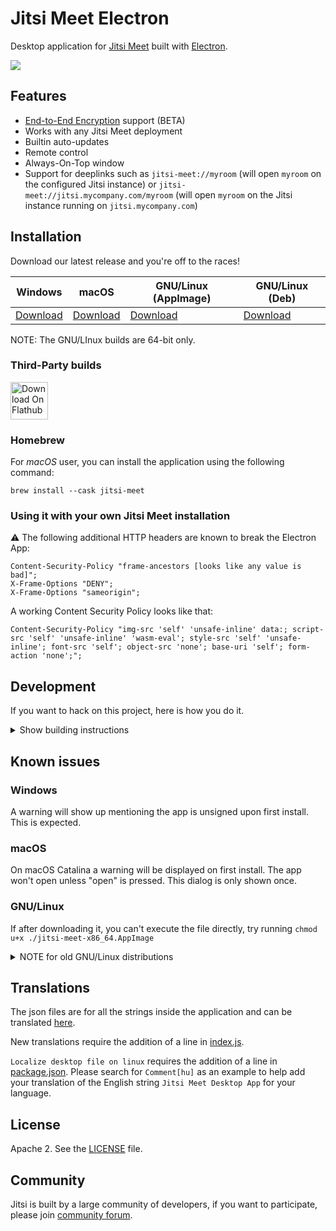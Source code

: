 # Jitsi Meet Electron

Desktop application for [Jitsi Meet] built with [Electron].

![](screenshot.png)

## Features

- [End-to-End Encryption](https://jitsi.org/blog/e2ee/) support (BETA)
- Works with any Jitsi Meet deployment
- Builtin auto-updates
- Remote control
- Always-On-Top window
- Support for deeplinks such as `jitsi-meet://myroom` (will open `myroom` on the configured Jitsi instance) or `jitsi-meet://jitsi.mycompany.com/myroom` (will open `myroom` on the Jitsi instance running on `jitsi.mycompany.com`)

## Installation

Download our latest release and you're off to the races!

| Windows | macOS | GNU/Linux (AppImage) | GNU/Linux (Deb) |
| -- | -- | -- | -- |
| [Download](https://github.com/jitsi/jitsi-meet-electron/releases/latest/download/jitsi-meet.exe) | [Download](https://github.com/jitsi/jitsi-meet-electron/releases/latest/download/jitsi-meet.dmg) | [Download](https://github.com/jitsi/jitsi-meet-electron/releases/latest/download/jitsi-meet-x86_64.AppImage) | [Download](https://github.com/jitsi/jitsi-meet-electron/releases/latest/download/jitsi-meet-amd64.deb) |

NOTE: The GNU/LInux builds are 64-bit only.

### Third-Party builds

[<img src="https://flathub.org/assets/badges/flathub-badge-en.svg"
     alt="Download On Flathub"
     height="60">](https://flathub.org/apps/details/org.jitsi.jitsi-meet)

### Homebrew

For *macOS* user, you can install the application using the following command:

```
brew install --cask jitsi-meet
```

### Using it with your own Jitsi Meet installation

:warning: The following additional HTTP headers are known to break the Electron App:

```
Content-Security-Policy "frame-ancestors [looks like any value is bad]";
X-Frame-Options "DENY";
X-Frame-Options "sameorigin";
```
A working Content Security Policy looks like that:
```
Content-Security-Policy "img-src 'self' 'unsafe-inline' data:; script-src 'self' 'unsafe-inline' 'wasm-eval'; style-src 'self' 'unsafe-inline'; font-src 'self'; object-src 'none'; base-uri 'self'; form-action 'none';";
```

## Development

If you want to hack on this project, here is how you do it.

<details><summary>Show building instructions</summary>

#### Installing dependencies

Install Node.js 16 first (or if you use [nvm](https://github.com/nvm-sh/nvm), switch to Node.js 16 by running `nvm use`).

<details><summary>Extra dependencies for Windows</summary>

```bash
npm install --global --production windows-build-tools
```
</details>

<details><summary>Extra dependencies for GNU/Linux</summary>

X11, PNG and zlib development packages are necessary. On Debian-like systems then can be installed as follows:

```bash
sudo apt install libx11-dev zlib1g-dev libpng-dev libxtst-dev
```
</details>

Install all required packages:

```bash
npm install
```

#### Starting in development mode

```bash
npm start
```

The debugger tools are available when running in dev mode and can be activated with keyboard shortcuts as defined here https://github.com/sindresorhus/electron-debug#features.

It can also be displayed automatically from the `SHOW_DEV_TOOLS` environment variable such as:

```bash
SHOW_DEV_TOOLS=true npm start
```

or from the application `--show-dev-tools` command line flag.

#### Building the production distribution

```bash
npm run dist
```

#### Working with jitsi-meet-electron-sdk

[jitsi-meet-electron-sdk] is a helper package which implements many features
such as remote control and the always-on-top window. If new features are to be
added / tested, running with a local version of these utils is very handy, here
is how to do that.

By default the @jitsi/electron-sdk is build from npm. The default dependency path in package.json is:

```json
"@jitsi/electron-sdk": "^3.0.0"
```

To work with local copy you must change the path to:

```json
"@jitsi/electron-sdk": "file:///Users/name/jitsi-meet-electron-sdk-copy",
```

To build the project you must force it to take the sources as `npm update` will
not do it.

```bash
npm install @jitsi/electron-sdk --force
```

NOTE: Also check the [jitsi-meet-electron-sdk README] to see how to configure
your environment.

#### Publishing

1. Create release branch: `git checkout -b release-1-2-3`, replacing 1-2-3 with the desired release version
2. Increment the version: `npm version patch`, replacing `patch` with `minor` or `major` as required
3. Push release branch to github: `git push -u origin release-1-2-3`
4. Create PR: `gh pr create`
5. Once PR is reviewed and ready to merge, create draft Github release: `gh release create v1.2.3 --draft --title 1.2.3`, replacing v1.2.3 and 1.2.3 with the desired release version
6. Merge PR
7. Github action will build binaries and attach to the draft release
8. Test binaries from draft release
9. If all tests are fine, publish draft release

</details>

## Known issues

### Windows

A warning will show up mentioning the app is unsigned upon first install. This is expected.

### macOS

On macOS Catalina a warning will be displayed on first install. The app won't open unless "open" is pressed. This dialog is only shown once.

### GNU/Linux

If after downloading it, you can't execute the file directly, try running `chmod u+x ./jitsi-meet-x86_64.AppImage`

<details><summary>NOTE for old GNU/Linux distributions</summary>

You might get the following error:

```
FATAL:nss_util.cc(632)] NSS_VersionCheck("3.26") failed. NSS >= 3.26 is required.
Please upgrade to the latest NSS, and if you still get this error, contact your
distribution maintainer.
```

If you do, please install NSS (example for Debian / Ubuntu):

```bash
sudo apt-get install libnss3
```

</details>

## Translations

The json files are for all the strings inside the application and can be translated [here](/app/i18n/lang).

New translations require the addition of a line in [index.js](/app/i18n/index.js).

`Localize desktop file on linux` requires the addition of a line in [package.json](/package.json).
Please search for `Comment[hu]` as an example to help add your translation of the English string `Jitsi Meet Desktop App` for your language.

## License

Apache 2. See the [LICENSE] file.

## Community

Jitsi is built by a large community of developers, if you want to participate,
please join [community forum].

[Jitsi Meet]: https://github.com/jitsi/jitsi-meet
[Electron]: https://electronjs.org/
[latest release]: https://github.com/jitsi/jitsi-meet-electron/releases/latest
[jitsi-meet-electron-sdk]: https://github.com/jitsi/jitsi-meet-electron-sdk
[jitsi-meet-electron-sdk README]: https://github.com/jitsi/jitsi-meet-electron-sdk/blob/master/README.md
[community forum]: https://community.jitsi.org/
[LICENSE]: LICENSE
